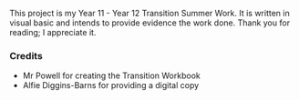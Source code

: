 <p>This project is my Year 11 - Year 12 Transition Summer Work. It is written in visual basic and intends to provide evidence the work done. Thank you for reading; I appreciate it.</p>
<h3>Credits</h3>
<ul>
  <li>Mr Powell for creating the Transition Workbook</li>
  <li>Alfie Diggins-Barns for providing a digital copy</li>
</ul>
